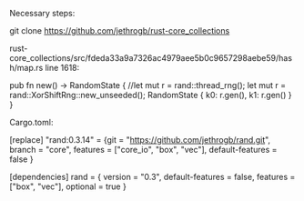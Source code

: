 Necessary steps:

git clone https://github.com/jethrogb/rust-core_collections

rust-core_collections/src/fdeda33a9a7326ac4979aee5b0c9657298aebe59/hash/map.rs line 1618: 

pub fn new() -> RandomState {
        //let mut r = rand::thread_rng();
        let mut r = rand::XorShiftRng::new_unseeded();
        RandomState { k0: r.gen(), k1: r.gen() }
    }

Cargo.toml:

[replace]
"rand:0.3.14" = {git = "https://github.com/jethrogb/rand.git", branch = "core", features = ["core_io", "box", "vec"], default-features = false }

[dependencies]
rand = { version = "0.3", default-features = false, features = ["box", "vec"], optional = true }
